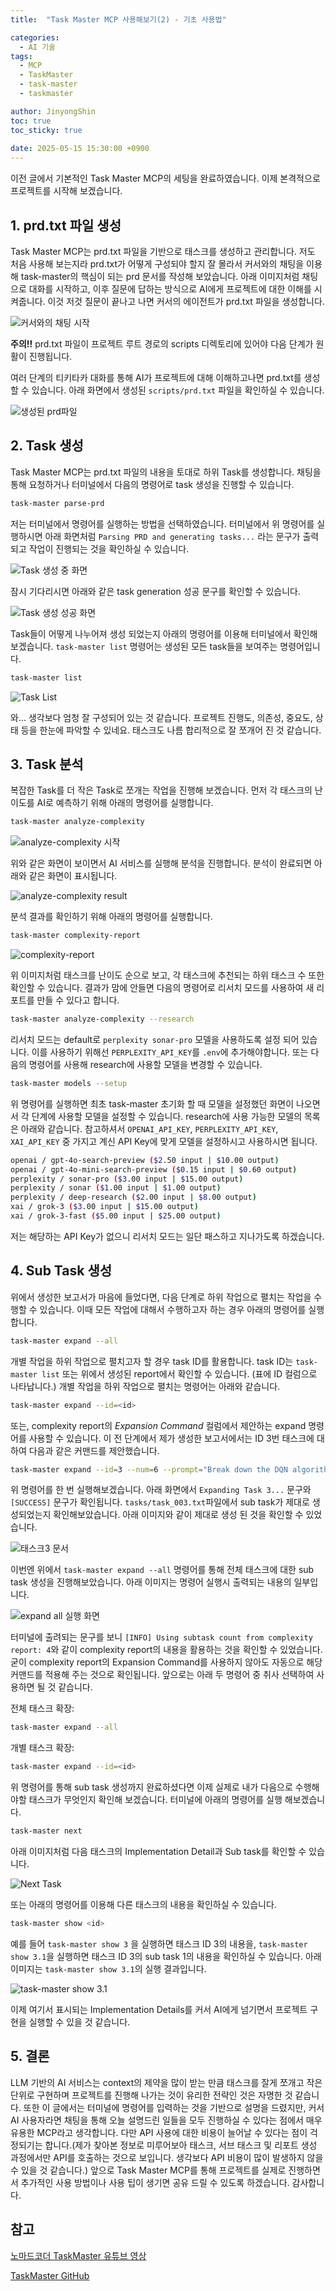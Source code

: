 ```yaml
---
title:  "Task Master MCP 사용해보기(2) - 기초 사용법"

categories:
  - AI 기술
tags:
  - MCP
  - TaskMaster
  - task-master
  - taskmaster

author: JinyongShin
toc: true
toc_sticky: true
 
date: 2025-05-15 15:30:00 +0900
---
```


이전 글에서 기본적인 Task Master MCP의 세팅을 완료하였습니다. 이제 본격적으로 프로젝트를 시작해 보겠습니다.

## 1. prd.txt 파일 생성

Task Master MCP는 prd.txt 파일을 기반으로 태스크를 생성하고 관리합니다. 저도 처음 사용해 보는지라 prd.txt가 어떻게 구성되야 할지 잘 몰라서 커서와의 채팅을 이용해 task-master의 핵심이 되는 prd 문서를 작성해 보았습니다. 아래 이미지처럼 채팅으로 대화를 시작하고, 이후 질문에 답하는 방식으로 AI에게 프로젝트에 대한 이해를 시켜줍니다. 이것 저것 질문이 끝나고 나면 커서의 에이전트가 prd.txt 파일을 생성합니다. 

![커서와의 채팅 시작](../assets/img/task_master_2/01_chat_history.png)

**주의!!** prd.txt 파일이 프로젝트 루트 경로의 scripts 디렉토리에 있어야 다음 단계가 원활이 진행됩니다.

여러 단계의 티키타카 대화를 통해 AI가 프로젝트에 대해 이해하고나면 prd.txt를 생성할 수 있습니다. 아래 화면에서 생성된 `scripts/prd.txt` 파일을 확인하실 수 있습니다.

![생성된 prd파일](../assets/img/task_master_2/02_prd_txt_file.png)

## 2. Task 생성

Task Master MCP는 prd.txt 파일의 내용을 토대로 하위 Task를 생성합니다. 채팅을 통해 요청하거나 터미널에서 다음의 명령어로 task 생성을 진행할 수 있습니다.

```bash
task-master parse-prd
```

저는 터미널에서 명령어를 실행하는 방법을 선택하였습니다. 터미널에서 위 명령어를 실행하시면 아래 화면처럼 `Parsing PRD and generating tasks...` 라는 문구가 출력되고 작업이 진행되는 것을 확인하실 수 있습니다.

![Task 생성 중 화면](../assets/img/task_master_2/03_parse_prd.png)

잠시 기다리시면 아래와 같은 task generation 성공 문구를 확인할 수 있습니다.

![Task 생성 성공 화면](../assets/img/task_master_2/04_success_task_gen.png)

Task들이 어떻게 나누어져 생성 되었는지 아래의 명령어를 이용해 터미널에서 확인해보겠습니다. `task-master list` 명령어는 생성된 모든 task들을 보여주는 명령어입니다.

```bash
task-master list
```

![Task List](../assets/img/task_master_2/05_task_list_cli.png)

와... 생각보다 엄청 잘 구성되어 있는 것 같습니다. 프로젝트 진행도, 의존성, 중요도, 상태 등을 한눈에 파악할 수 있네요. 태스크도 나름 합리적으로 잘 쪼개어 진 것 같습니다.

## 3. Task 분석 

복잡한 Task를 더 작은 Task로 쪼개는 작업을 진행해 보겠습니다. 먼저 각 태스크의 난이도를 AI로 예측하기 위해 아래의 명령어를 실행합니다.

```bash
task-master analyze-complexity
```

![analyze-complexity 시작](../assets/img/task_master_2/06_analyze_complexity.png)

위와 같은 화면이 보이면서 AI 서비스를 실행해 분석을 진행합니다. 분석이 완료되면 아래와 같은 화면이 표시됩니다.

![analyze-complexity result](../assets/img/task_master_2/07_complexity_result.png)

분석 결과를 확인하기 위해 아래의 명령어를 실행합니다.

```bash
task-master complexity-report
```

![complexity-report](../assets/img/task_master_2/08_complexity_report.png)

위 이미지처럼 태스크를 난이도 순으로 보고, 각 태스크에 추천되는 하위 태스크 수 또한 확인할 수 있습니다. 결과가 맘에 안들면 다음의 명령어로 리서치 모드를 사용하여 새 리포트를 만들 수 있다고 합니다.

```bash
task-master analyze-complexity --research
```

리서치 모드는 default로 `perplexity sonar-pro` 모델을 사용하도록 설정 되어 있습니다. 이를 사용하기 위해선 `PERPLEXITY_API_KEY`를 `.env`에 추가해야합니다. 또는 다음의 명령어를 사용해 research에 사용할 모델을 변경할 수 있습니다.

```bash
task-master models --setup
```

위 명령어를 실행하면 최초 task-master 초기화 할 때 모델을 설정했던 화면이 나오면서 각 단계에 사용할 모델을 설정할 수 있습니다. research에 사용 가능한 모델의 목록은 아래와 같습니다. 참고하셔서 `OPENAI_API_KEY`, `PERPLEXITY_API_KEY`, `XAI_API_KEY` 중 가지고 계신 API Key에 맞게 모델을 설정하시고 사용하시면 됩니다.

```bash
openai / gpt-4o-search-preview ($2.50 input | $10.00 output)
openai / gpt-4o-mini-search-preview ($0.15 input | $0.60 output)
perplexity / sonar-pro ($3.00 input | $15.00 output)
perplexity / sonar ($1.00 input | $1.00 output)
perplexity / deep-research ($2.00 input | $8.00 output)
xai / grok-3 ($3.00 input | $15.00 output)
xai / grok-3-fast ($5.00 input | $25.00 output)
```

저는 해당하는 API Key가 없으니 리서치 모드는 일단 패스하고 지나가도록 하겠습니다.

## 4. Sub Task 생성

위에서 생성한 보고서가 마음에 들었다면, 다음 단계로 하위 작업으로 펼치는 작업을 수행할 수 있습니다. 이때 모든 작업에 대해서 수행하고자 하는 경우 아래의 명령어를 실행합니다.

```bash
task-master expand --all
```

개별 작업을 하위 작업으로 펼치고자 할 경우 task ID를 활용합니다. task ID는 `task-master list` 또는 위에서 생성된 report에서 확인할 수 있습니다. (표에 ID 컬럼으로 나타납니다.) 개별 작업을 하위 작업으로 펼치는 명령어는 아래와 같습니다.

```bash
task-master expand --id=<id>
```

또는, complexity report의 *Expansion Command* 컬럼에서 제안하는 expand 명령어를 사용할 수 있습니다. 이 전 단계에서 제가 생성한 보고서에서는 ID 3번 태스크에 대하여 다음과 같은 커맨드를 제안했습니다.

```bash
task-master expand --id=3 --num=6 --prompt="Break down the DQN algorithm implementation into subtasks covering: 1) neural network model architecture, 2) replay buffer implementation, 3) training loop with epsilon-greedy exploration, 4) target network updating mechanism, 5) model saving/loading functionality, and 6) hyperparameter management and validation."
```

위 명령어를 한 번 실행해보겠습니다. 아래 화면에서 `Expanding Task 3...` 문구와 `[SUCCESS]` 문구가 확인됩니다. `tasks/task_003.txt`파일에서 sub task가 제대로 생성되었는지 확인해보았습니다. 아래 이미지와 같이 제대로 생성 된 것을 확인할 수 있었습니다.

![태스크3 문서](../assets/img/task_master_2/10_check_subtask.png)

이번엔 위에서 `task-master expand --all` 명령어를 통해 전체 태스크에 대한 sub task 생성을 진행해보았습니다. 아래 이미지는 명령어 실행시 출력되는 내용의 일부입니다.

![expand all 실행 화면](../assets/img/task_master_2/11_expand_all.png)

터미널에 출려되는 문구를 보니 `[INFO] Using subtask count from complexity report: 4`와 같이 complexity report의 내용을 활용하는 것을 확인할 수 있었습니다. 굳이 complexity report의 Expansion Command를 사용하지 않아도 자동으로 해당 커맨드를 적용해 주는 것으로 확인됩니다. 앞으로는 아래 두 명령어 중 취사 선택하여 사용하면 될 것 같습니다.

전체 태스크 확장:

```bash
task-master expand --all
```

개별 태스크 확장:

```bash
task-master expand --id=<id>
```

위 명령어를 통해 sub task 생성까지 완료하셨다면 이제 실제로 내가 다음으로 수행해야할 태스크가 무엇인지 확인해 보겠습니다. 터미널에 아래의 명령어를 실행 해보겠습니다.

```bash
task-master next
```

아래 이미지처럼 다음 태스크의 Implementation Detail과 Sub task를 확인할 수 있습니다.

![Next Task](../assets/img/task_master_2/12_task_master_next.png)

또는 아래의 명령어를 이용해 다른 태스크의 내용을 확인하실 수 있습니다.

```bash
task-master show <id>
```

예를 들어 `task-master show 3` 을 실행하면 태스크 ID 3의 내용을, `task-master show 3.1`을 실행하면 태스크 ID 3의 sub task 1의 내용을 확인하실 수 있습니다. 아래 이미지는 `task-master show 3.1`의 실행 결과입니다.

![task-master show 3.1](../assets/img/task_master_2/13_show.png)

이제 여기서 표시되는 Implementation Details를 커서 AI에게 넘기면서 프로젝트 구현을 실행할 수 있을 것 같습니다.

## 5. 결론

LLM 기반의 AI 서비스는 context의 제약을 많이 받는 만큼 태스크를 잘게 쪼개고 작은 단위로 구현하며 프로젝트를 진행해 나가는 것이 유리한 전략인 것은 자명한 것 같습니다. 또한 이 글에서는 터미널에 명령어를 입력하는 것을 기반으로 설명을 드렸지만, 커서 AI 사용자라면 채팅을 통해 오늘 설명드린 일들을 모두 진행하실 수 있다는 점에서 매우 유용한 MCP라고 생각합니다. 다만 API 사용에 대한 비용이 늘어날 수 있다는 점이 걱정되기는 합니다.(제가 찾아본 정보로 미루어보아 태스크, 서브 태스크 및 리포트 생성 과정에서만 API를 호출하는 것으로 보입니다. 생각보다 API 비용이 많이 발생하지 않을 수 있을 것 같습니다.) 앞으로 Task Master MCP를 통해 프로젝트를 실제로 진행하면서 추가적인 사용 방법이나 사용 팁이 생기면 공유 드릴 수 있도록 하겠습니다. 감사합니다.

## 참고
[노마드코더 TaskMaster 유튜브 영상](https://www.youtube.com/watch?v=ktr-4JjDsU0)

[TaskMaster GitHub](https://github.com/eyaltoledano/claude-task-master)